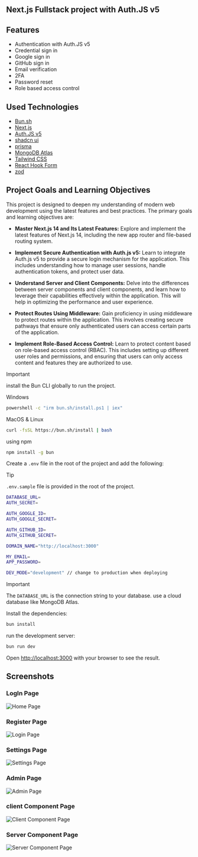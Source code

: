 ## Next.js Fullstack project with Auth.JS v5

## Features
- Authentication with Auth.JS v5
- Credential sign in
- Google sign in
- GitHub sign in
- Email verification
- 2FA
- Password reset
- Role based access control


## Used Technologies
- [Bun.sh](https://bun.sh/)
- [Next.js](https://nextjs.org/)
- [Auth.JS v5](https://authjs.dev/)
- [shadcn ui](https://ui.shadcn.com/)
- [prisma](https://www.prisma.io/)
- [MongoDB Atlas](https://www.mongodb.com/atlas)
- [Tailwind CSS](https://tailwindcss.com/)
- [React Hook Form](https://react-hook-form.com/)
- [zod](https://zod.dev/)


## Project Goals and Learning Objectives

This project is designed to deepen my understanding of modern web development using the latest features and best practices. The primary goals and learning objectives are:

* **Master Next.js 14 and Its Latest Features:** Explore and implement the latest features of Next.js 14, including the new app router and file-based routing system.


* **Implement Secure Authentication with Auth.js v5:** Learn to integrate Auth.js v5 to provide a secure login mechanism for the application. This includes understanding how to manage user sessions, handle authentication tokens, and protect user data.


* **Understand Server and Client Components:** Delve into the differences between server components and client components, and learn how to leverage their capabilities effectively within the application. This will help in optimizing the performance and user experience.


* **Protect Routes Using Middleware:** Gain proficiency in using middleware to protect routes within the application. This involves creating secure pathways that ensure only authenticated users can access certain parts of the application.


* **Implement Role-Based Access Control:** Learn to protect content based on role-based access control (RBAC). This includes setting up different user roles and permissions, and ensuring that users can only access content and features they are authorized to use.

> [!IMPORTANT]
> install the Bun CLI globally to run the project.


Windows
```bash
powershell -c "irm bun.sh/install.ps1 | iex"
```
MacOS & Linux
```bash
curl -fsSL https://bun.sh/install | bash
```
using npm
```bash
npm install -g bun
```

Create a `.env` file in the root of the project and add the following:

> [!TIP]
> `.env.sample` file is provided in the root of the project.


```bash
DATABASE_URL=
AUTH_SECRET=

AUTH_GOOGLE_ID=
AUTH_GOOGLE_SECRET=

AUTH_GITHUB_ID=
AUTH_GITHUB_SECRET=

DOMAIN_NAME="http://localhost:3000"

MY_EMAIL=
APP_PASSWORD=

DEV_MODE="development" // change to production when deploying

  ```

> [!IMPORTANT]
> The `DATABASE_URL` is the connection string to your database.
> use a cloud database like MongoDB Atlas.

Install the dependencies:

```bash
bun install
```

run the development server:

```bash
bun run dev
```
Open [http://localhost:3000](http://localhost:3000) with your browser to see the result.


## Screenshots

### LogIn Page
![Home Page](./assets/login.png)

### Register Page
![Login Page](./assets/register.png)

### Settings Page
![Settings Page](./assets/settings.png)

### Admin Page
![Admin Page](./assets/admin.png)

### client Component Page
![Client Component Page](./assets/client.png)

### Server Component Page
![Server Component Page](./assets/server.png)
